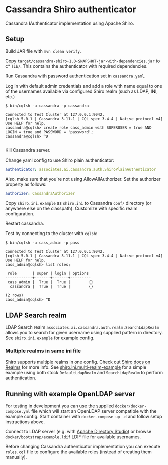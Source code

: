 # Cassandra Shiro authenticator

Cassandra IAuthenticator implementation using Apache Shiro.

## Setup

Build JAR file with `mvn clean verify`.

Copy `target/cassandra-shiro-1.0-SNAPSHOT-jar-with-dependencies.jar` to c* `lib/`. 
This contains the authenticator with required dependencies.

Run Cassandra with password authentication set in `cassandra.yaml`.
 
Log in with default admin credentials and add a role with name equal to 
one of the usernames available via configured Shiro realm (such as LDAP,
 INI, etc.) 

```
$ bin/cqlsh -u cassandra -p cassandra

Connected to Test Cluster at 127.0.0.1:9042.
[cqlsh 5.0.1 | Cassandra 3.11.1 | CQL spec 3.4.4 | Native protocol v4]
Use HELP for help.
cassandra@cqlsh> create role cass_admin with SUPERUSER = true AND LOGIN = true and PASSWORD = 'password';
cassandra@cqlsh> ^D


```

Kill Cassandra server.

Change yaml config to use Shiro plain authenticator:

```yaml
authenticator: associates.ai.cassandra.auth.ShiroPlainAuthenticator
```

Also, make sure that you're not using AllowAllAuthorizer. Set the authorizer property as follows:

```yaml
authorizer: CassandraAuthorizer
```

Copy `shiro.ini.example` as `shiro.ini` to Cassandra `conf/` directory 
(or anywhere else on the classpath). 
Customize with specific realm configuration.

Restart cassandra.

Test by connecting to the cluster with `cqlsh`:

```
$ bin/cqlsh -u cass_admin -p pass

Connected to Test Cluster at 127.0.0.1:9042.
[cqlsh 5.0.1 | Cassandra 3.11.1 | CQL spec 3.4.4 | Native protocol v4]
Use HELP for help.
cass_admin@cqlsh> list roles;

 role       | super | login | options
------------+-------+-------+---------
 cass_admin |  True |  True |        {}
  cassandra |  True |  True |        {}

(2 rows)
cass_admin@cqlsh> ^D
```

## LDAP Search realm

LDAP Search realm `associates.ai.cassandra.auth.realm.SearchLdapRealm` allows you to search for given username using supplied 
pattern in directory. See `shiro.ini.example` for example config.

### Multiple realms in same ini file

Shiro supports multiple realms in one config. Check out [Shiro docs on Realms](﻿https://shiro.apache.org/realm.html#explicit-assignment)
for more info. See [shiro.ini.multi-realm-example](shiro.ini.multi-realm-example) for
a simple example using both stock `DefaultLdapRealm` and `SearchLdapRealm` to perform authentication.
 

## Running with example OpenLDAP server

For testing in development you can use the supplied `docker/docker-compose.yml`
file which will start an OpenLDAP server compatible with the example config.
Start container with `docker-compose up -d` and follow setup instructions above.
   
Connect to LDAP server (e.g. with [Apache Directory Studio](﻿http://directory.apache.org/studio/)) 
or browse `docker/bootstrap/example.ldif` LDIF file for available usernames.
  
Before changing Cassandra authenticator implementation you can execute `roles.cql` 
file to configure the available roles (instead of creating them manually).  